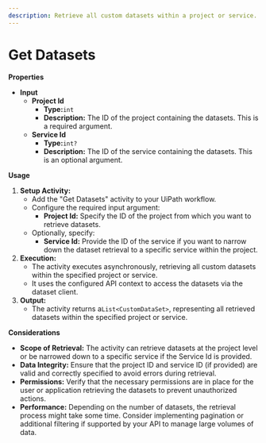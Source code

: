 ```yaml
---
description: Retrieve all custom datasets within a project or service.
---
```


# Get Datasets

**Properties**

* **Input**
  * **Project Id**
    * **Type:**`int`
    * **Description:** The ID of the project containing the datasets. This is a required argument.
  * **Service Id**
    * **Type:**`int?`
    * **Description:** The ID of the service containing the datasets. This is an optional argument.

**Usage**

1. **Setup Activity:**
   * Add the "Get Datasets" activity to your UiPath workflow.
   * Configure the required input argument:
     * **Project Id:** Specify the ID of the project from which you want to retrieve datasets.
   * Optionally, specify:
     * **Service Id:** Provide the ID of the service if you want to narrow down the dataset retrieval to a specific service within the project.
2. **Execution:**
   * The activity executes asynchronously, retrieving all custom datasets within the specified project or service.
   * It uses the configured API context to access the datasets via the dataset client.
3. **Output:**
   * The activity returns a`List<CustomDataSet>`, representing all retrieved datasets within the specified project or service.

**Considerations**

* **Scope of Retrieval:** The activity can retrieve datasets at the project level or be narrowed down to a specific service if the Service Id is provided.
* **Data Integrity:** Ensure that the project ID and service ID (if provided) are valid and correctly specified to avoid errors during retrieval.
* **Permissions:** Verify that the necessary permissions are in place for the user or application retrieving the datasets to prevent unauthorized actions.
* **Performance:** Depending on the number of datasets, the retrieval process might take some time. Consider implementing pagination or additional filtering if supported by your API to manage large volumes of data.

